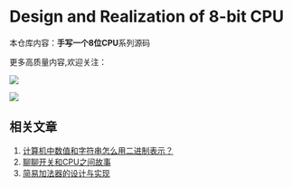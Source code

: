 # Design and Realization of 8-bit CPU

本仓库内容：**手写一个8位CPU**系列源码



更多高质量内容,欢迎关注：

![](https://github.com/xiaoniuhululu/CPUProject/blob/main/picture/weixin_gzh_xiaoniuhululu.png)



![](https://image-upload-xiaoniuhululu.oss-cn-shanghai.aliyuncs.com/imageZJ/weixin_gzh_xiaoniuhululu.png)



## 相关文章



1. [计算机中数值和字符串怎么用二进制表示？](https://mp.weixin.qq.com/s/66-7z19yJ2EPDVRxfrXK3g)
2. [聊聊开关和CPU之间故事](https://mp.weixin.qq.com/s/hbnZcBsXd3FZUTKkkv1Ysg)
3. [简易加法器的设计与实现](https://mp.weixin.qq.com/s/gs6deuzyD_DaMlWZH9EfJw)





